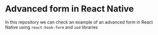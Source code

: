 # Advanced form in React Native
 
 In this repository we can check an example of an advanced form in React Native using `react-hook-form` and `zod` libraries
